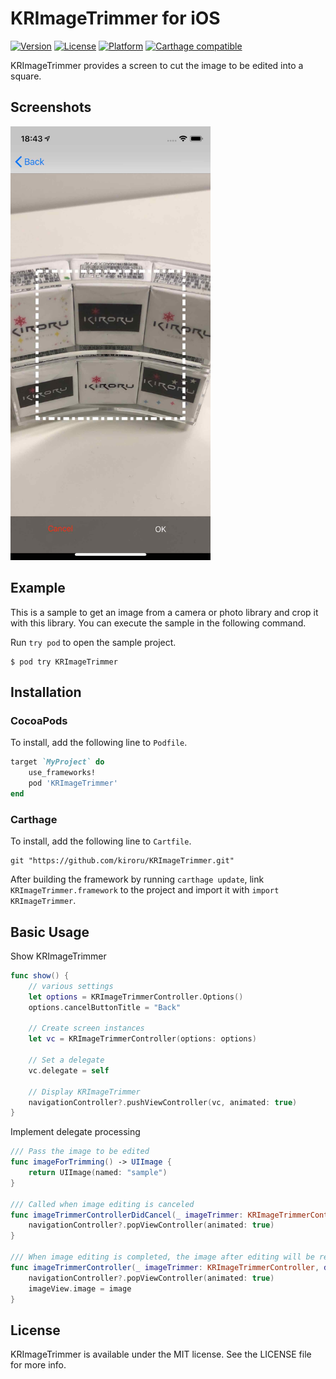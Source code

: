 # KRImageTrimmer for iOS

[![Version](https://img.shields.io/cocoapods/v/KRImageTrimmer.svg?style=flat)](https://cocoapods.org/pods/KRImageTrimmer)
[![License](https://img.shields.io/cocoapods/l/KRImageTrimmer.svg?style=flat)](https://cocoapods.org/pods/KRImageTrimmer)
[![Platform](https://img.shields.io/cocoapods/p/KRImageTrimmer.svg?style=flat)](https://cocoapods.org/pods/KRImageTrimmer)
[![Carthage compatible](https://img.shields.io/badge/Carthage-compatible-4BC51D.svg?style=flat)](https://cocoapods.org/pods/KRImageTrimmer)

KRImageTrimmer provides a screen to cut the image to be edited into a square.

## Screenshots

<img src="sceenshot01.jpg" width="320px"/>

## Example

This is a sample to get an image from a camera or photo library and crop it with this library.
You can execute the sample in the following command.

Run `try pod` to open the sample project.

```shell-session
$ pod try KRImageTrimmer
```

## Installation

### CocoaPods

To install, add the following line to `Podfile`.

```ruby
target `MyProject` do
    use_frameworks!
    pod 'KRImageTrimmer'
end
```

### Carthage

To install, add the following line to `Cartfile`.

```ogdl
git "https://github.com/kiroru/KRImageTrimmer.git"
```

After building the framework by running `carthage update`, 
link` KRImageTrimmer.framework` to the project and import it with `import KRImageTrimmer`.

## Basic Usage

Show KRImageTrimmer

```swift
func show() {
    // various settings
    let options = KRImageTrimmerController.Options()
    options.cancelButtonTitle = "Back"

    // Create screen instances
    let vc = KRImageTrimmerController(options: options)

    // Set a delegate
    vc.delegate = self

    // Display KRImageTrimmer
    navigationController?.pushViewController(vc, animated: true)
}
```

Implement delegate processing

```swift
/// Pass the image to be edited
func imageForTrimming() -> UIImage {
    return UIImage(named: "sample")
}

/// Called when image editing is canceled
func imageTrimmerControllerDidCancel(_ imageTrimmer: KRImageTrimmerController) {
    navigationController?.popViewController(animated: true)
}

/// When image editing is completed, the image after editing will be returned
func imageTrimmerController(_ imageTrimmer: KRImageTrimmerController, didFinishTrimmingImage image: UIImage?) {
    navigationController?.popViewController(animated: true)
    imageView.image = image
}
```

## License

KRImageTrimmer is available under the MIT license. See the LICENSE file for more info.

